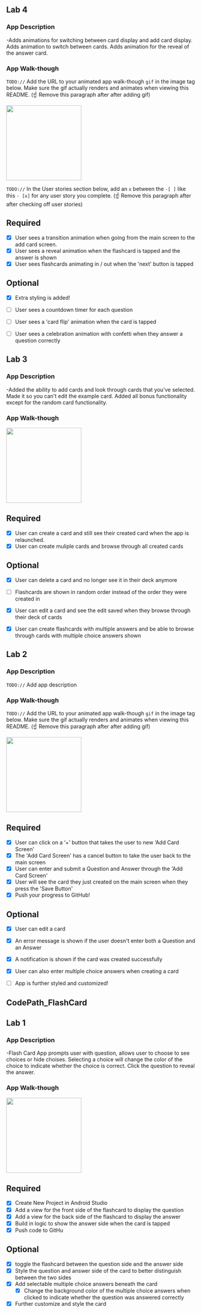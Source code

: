 ## Lab 4

### App Description
-Adds animations for switching between card display and add card display. Adds animation to switch between cards. Adds animation for the reveal of the answer card.

### App Walk-though
`TODO://` Add the URL to your animated app walk-though `gif` in the image tag below. Make sure the gif actually renders and animates when viewing this README. (☝️ Remove this paragraph after after adding gif)

<img src="https://media4.giphy.com/media/raLXtl5eYk9tX98ILg/giphy.gif?cid=790b7611cde550f89ab764c4517bed7479a7720dd6334770&rid=giphy.gif&ct=g" width=200><br>

`TODO://` In the User stories section below, add an `x` between the `-[ ]` like this `- [x]` for any user story you complete. (☝️ Remove this paragraph after after checking off user stories)

## Required
- [x] User sees a transition animation when going from the main screen to the add card screen.
- [x] User sees a reveal animation when the flashcard is tapped and the answer is shown
- [x] User sees flashcards animating in / out when the 'next' button is tapped

## Optional
- [x] Extra styling is added!
- [ ] User sees a countdown timer for each question
- [ ] User sees a 'card flip' animation when the card is tapped
- [ ] User sees a celebration animation with confetti when they answer a question correctly


## Lab 3

### App Description
-Added the ability to add cards and look through cards that you've selected. Made it so you can't edit the example card. Added all bonus functionality except for the random card functionality.

### App Walk-though

<img src="https://media0.giphy.com/media/Zn2gUZ4pV4HulqGZ8Z/giphy.gif?cid=790b7611c96773f7ecc8553f4909ba25e01860969a81027a&rid=giphy.gif&ct=g" width=200><br>

## Required
- [x] User can create a card and still see their created card when the app is relaunched.
- [x] User can create muliple cards and browse through all created cards

## Optional
- [x] User can delete a card and no longer see it in their deck anymore
- [ ] Flashcards are shown in random order instead of the order they were created in
- [x] User can edit a card and see the edit saved when they browse through their deck of cards
- [x] User can create flashcards with multiple answers and be able to browse through cards with multiple choice answers shown


## Lab 2

### App Description
`TODO://` Add app description

### App Walk-though
`TODO://` Add the URL to your animated app walk-though `gif` in the image tag below. Make sure the gif actually renders and animates when viewing this README. (☝️ Remove this paragraph after after adding gif)

<img src="https://media0.giphy.com/media/C8X5LuJKyl7anYkkV8/giphy.gif?cid=790b76112c6bc5fe369841bfb8f5aafc3101111078966be0&rid=giphy.gif&ct=g" width=200><br>

## Required
- [X] User can click on a ‘+’ button that takes the user to new ‘Add Card Screen’
- [X] The 'Add Card Screen' has a cancel button to take the user back to the main screen
- [X] User can enter and submit a Question and Answer through the 'Add Card Screen'
- [X] User will see the card they just created on the main screen when they press the 'Save Button'
- [X] Push your progress to GitHub!

## Optional
- [X] User can edit a card
- [X] An error message is shown if the user doesn't enter both a Question and an Answer
- [X] A notification is shown if the card was created successfully
- [X] User can also enter multiple choice answers when creating a card
- [ ] App is further styled and customized!



## CodePath_FlashCard

## Lab 1

### App Description
-Flash Card App prompts user with question, allows user to choose to see choices or hide choises. Selecting a choice will change the color of the choice to indicate whether the choice is correct. Click the question to reveal the answer.

### App Walk-though

<img src="https://media1.giphy.com/media/Pag8BlHge3cb1tsRwG/giphy.gif?cid=790b7611a64129de7157a794a5ebcb6289619f47a753b9b5&rid=giphy.gif&ct=g" width=200><br>

## Required
- [X] Create New Project in Android Studio
- [X] Add a view for the front side of the flashcard to display the question
- [X] Add a view for the back side of the flashcard to display the answer
- [X] Build in logic to show the answer side when the card is tapped
- [X] Push code to GitHu
## Optional
- [X] toggle the flashcard between the question side and the answer side
- [X] Style the question and answer side of the card to better distinguish between the two sides
- [X] Add selectable multiple choice answers beneath the card
   - [X] Change the background color of the multiple choice answers when clicked to indicate whether the question was answered correctly
- [X] Further customize and style the card
